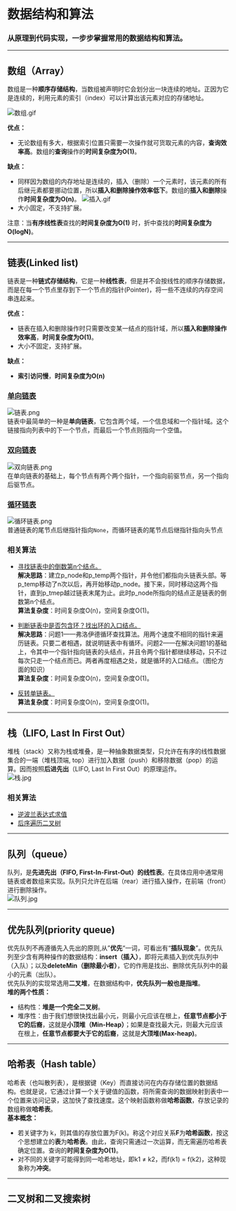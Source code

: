 # 数据结构和算法
### 从原理到代码实现，一步步掌握常用的数据结构和算法。

---

## 数组（Array）
数组是一种**顺序存储结构**，当数组被声明时它会划分出一块连续的地址。正因为它是连续的，利用元素的索引（index）可以计算出该元素对应的存储地址。 

![数组.gif](https://images2018.cnblogs.com/blog/772743/201804/772743-20180410233420469-136207805.gif)  

**优点：**
- 无论数组有多大，根据索引位置只需要一次操作就可货取元素的内容，**查询效率高**。数组的**查询**操作的**时间复杂度为O(1)**。 

**缺点：**
- 同样因为数组的内存地址是连续的，插入（删除）一个元素时，该元素的所有后继元素都要挪动位置，所以**插入和删除操作效率低下**。数组的**插入和删除**操作**时间复杂度为O(n)**。
![插入.gif](https://images2018.cnblogs.com/blog/772743/201804/772743-20180410235302025-1349081730.gif)
- 大小固定，不支持扩展。

注意：当**有序线性表**查找的**时间复杂度为O(1)** 时，折中查找的**时间复杂度为O(logN)**。

---

## 链表(Linked list)
链表是一种**链式存储结构**，它是一种**线性表**，但是并不会按线性的顺序存储数据，而是在每一个节点里存到下一个节点的指针(Pointer)，将一些不连续的内存空间串连起来。  

**优点：**
- 链表在插入和删除操作时只需要改变某一结点的指针域，所以**插入和删除操作效率高**，**时间复杂度为O(1)**。
- 大小不固定，支持扩展。

**缺点：**
- **索引访问慢**，**时间复杂度为O(n)**

### [单向链表](https://github.com/PuTongjian/DataStructure-Algorithm/blob/master/data_structure/linked_list.py)
![链表.png](https://upload.wikimedia.org/wikipedia/commons/thumb/6/6d/Singly-linked-list.svg/408px-Singly-linked-list.svg.png)  
链表中最简单的一种是**单向链表**，它包含两个域，一个信息域和一个指针域。这个链接指向列表中的下一个节点，而最后一个节点则指向一个空值。

### [双向链表]()
![双向链表.png](https://upload.wikimedia.org/wikipedia/commons/thumb/5/5e/Doubly-linked-list.svg/610px-Doubly-linked-list.svg.png)  
在单向链表的基础上，每个节点有两个两个指针，一个指向前驱节点，另一个指向后驱节点。

### [循环链表]()
![循环链表.png](https://upload.wikimedia.org/wikipedia/commons/thumb/d/df/Circularly-linked-list.svg/350px-Circularly-linked-list.svg.png)  
普通链表的尾节点后继指针指向`None`，而循环链表的尾节点后继指针指向头节点

### 相关算法
- [寻找链表中的倒数第n个结点。](https://github.com/PuTongjian/DataStructure-Algorithm/blob/master/algo/linked_list/algo1.py)  
**解决思路**：建立p_node和p_temp两个指针，并令他们都指向头链表头部。等p_temp移动了n次以后，再开始移动p_node。接下来，同时移动这两个指针，直到p_tmep越过链表末尾为止。此时p_node所指向的结点正是链表的倒数第n个结点。  
**算法复杂度**：时间复杂度O(n)，空间复杂度O(1)。

- [判断链表中是否包含环？找出环的入口结点。](https://github.com/PuTongjian/DataStructure-Algorithm/blob/master/algo/linked_list/algo2.py)  
**解决思路**：问题1——弗洛伊德循环查找算法。用两个速度不相同的指针来遍历链表。只要二者相遇，就说明链表中有循环。问题2——在解决问题1的基础上，令其中一个指针指向链表的头结点，并且令两个指针都继续移动，只不过每次只走一个结点而已。两者再度相遇之处，就是循环的入口结点。（图伦方面的知识）  
**算法复杂度**：时间复杂度O(n)，空间复杂度O(1)。

- [反转单链表。](https://github.com/PuTongjian/DataStructure-Algorithm/blob/master/algo/linked_list/algo3.py)  
**算法复杂度**：时间复杂度O(n)，空间复杂度O(1)。

---

## 栈（LIFO, Last In First Out）
堆栈（stack）又称为栈或堆叠，是一种抽象数据类型，只允许在有序的线性数据集合的一端（堆栈顶端, top）进行加入数据（push）和移除数据（pop）的运算。因而按照**后进先出**（LIFO, Last In First Out）的原理运作。  
![栈.jpg](https://timgsa.baidu.com/timg?image&quality=80&size=b9999_10000&sec=1569309160255&di=624ef4d95ef9fc4236ba9ff26486de96&imgtype=0&src=http%3A%2F%2Fimg2018.cnblogs.com%2Fblog%2F1782005%2F201908%2F1782005-20190830125740215-836966875.jpg)

### 相关算法
- [逆波兰表达式求值](https://github.com/PuTongjian/DataStructure-Algorithm/blob/master/algo/stack/RPN.py)
- [后序遍历二叉树](https://github.com/PuTongjian/DataStructure-Algorithm/tree/master/algo/stack)

---

## 队列（queue）
队列，是**先进先出（FIFO, First-In-First-Out）的线性表**。在具体应用中通常用链表或者数组来实现。队列只允许在后端（rear）进行插入操作，在前端（front）进行删除操作。  
![队列.jpg](https://timgsa.baidu.com/timg?image&quality=80&size=b9999_10000&sec=1569315841239&di=4e0260dad33873aeff13ac69dddcad0f&imgtype=0&src=http%3A%2F%2Ffile.koolearn.com%2F20141012%2F14130787585637.jpg)

---

## 优先队列(priority queue)
优先队列不再遵循先入先出的原则,从”**优先**“一词，可看出有“**插队现象**”。优先队列至少含有两种操作的数据结构：**insert（插入）**，即将元素插入到优先队列中（入队）；以及**deleteMin（删除最小者）**，它的作用是找出、删除优先队列中的最小的元素（出队）。  
优先队列的实现常选用**二叉堆**，在数据结构中，**优先队列一般也是指堆**。  
**堆的两个性质：**
- 结构性：**堆是一个完全二叉树**。
- 堆序性：由于我们想很快找出最小元，则最小元应该在根上，**任意节点都小于它的后裔**，这就是**小顶堆（Min-Heap）**；如果是查找最大元，则最大元应该在根上，**任意节点都要大于它的后裔**，这就是**大顶堆(Max-heap)**。

---

## 哈希表（Hash table）
哈希表（也叫散列表），是根据键（Key）而直接访问在内存存储位置的数据结构。也就是说，它通过计算一个关于键值的函数，将所需查询的数据映射到表中一个位置来访问记录，这加快了查找速度。这个映射函数称做**哈希函数**，存放记录的数组称做**哈希表**。  
**基本概念：**
- 若关键字为 k，则其值的存放位置为F(k)。称这个对应关系**F**为**哈希函数**，按这个思想建立的**表**为**哈希表**。由此，查询只需通过一次运算，而无需遍历哈希表确定位置。查询的**时间复杂度为O(1)**。
- 对不同的关键字可能得到同一哈希地址，即k1 ≠ k2，而f(k1) = f(k2)，这种现象称为**冲突**。

---

## 二叉树和二叉搜索树

## 
